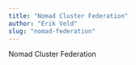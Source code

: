 ```yaml
---
title: "Nomad Cluster Federation"
author: "Erik Veld"
slug: "nomad-federation"
---
```

Nomad Cluster Federation